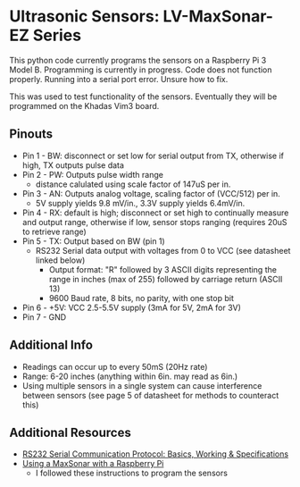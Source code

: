 # Ultrasonic Sensors: LV-MaxSonar-EZ Series

This python code currently programs the sensors on a Raspberry Pi 3 Model B. Programming is currently in progress. Code does not function properly. Running into a serial port error. Unsure how to fix.

This was used to test functionality of the sensors. Eventually they will be programmed on the Khadas Vim3 board.

## Pinouts
- Pin 1 - BW: disconnect or set low for serial output from TX, otherwise if high, TX outputs pulse data
- Pin 2 - PW: Outputs pulse width range
  - distance calulated using scale factor of 147uS per in.
- Pin 3 - AN: Outputs analog voltage, scaling factor of (VCC/512) per in.
  - 5V supply yields 9.8 mV/in., 3.3V supply yields 6.4mV/in.
- Pin 4 - RX: default is high; disconnect or set high to continually measure and output range, otherwise if low, sensor stops ranging (requires 20uS to retrieve range)
- Pin 5 - TX: Output based on BW (pin 1)
  - RS232 Serial data output with voltages from 0 to VCC (see datasheet linked below)
    - Output format: "R" followed by 3 ASCII digits representing the range in inches (max of 255) followed by carriage return (ASCII 13)
    - 9600 Baud rate, 8 bits, no parity, with one stop bit
- Pin 6 - +5V: VCC 2.5-5.5V supply (3mA for 5V, 2mA for 3V)
- Pin 7 - GND 

## Additional Info
- Readings can occur up to every 50mS (20Hz rate)
- Range: 6-20 inches (anything within 6in. may read as 6in.)
- Using multiple sensors in a single system can cause interference between sensors (see page 5 of datasheet for methods to counteract this)

## Additional Resources
- [RS232 Serial Communication Protocol: Basics, Working & Specifications](https://circuitdigest.com/article/rs232-serial-communication-protocol-basics-specifications#:~:text=RS232%20is%20a%20standard%20protocol,data%20exchange%20between%20the%20devices.)
- [Using a MaxSonar with a Raspberry Pi](https://www.maxbotix.com/raspberry-pi-with-ultrasonic-sensors074.htm)
  - I followed these instructions to program the sensors


